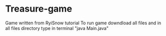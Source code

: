# Treasure-game
Game written from RyiSnow tutorial
To run game downdload all files and in all files directory type in terminal "java Main.java"
